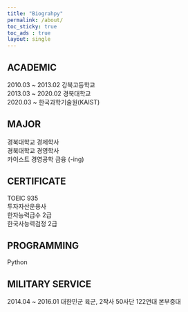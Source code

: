```yaml
---
title: "Biograhpy"
permalink: /about/
toc_sticky: true
toc_ads : true
layout: single
---
```



## ACADEMIC
2010.03 ~ 2013.02 강북고등학교  
2013.03 ~ 2020.02 경북대학교  
2020.03 ~         한국과학기술원(KAIST)

## MAJOR
경북대학교 경제학사  
경북대학교 경영학사  
카이스트 경영공학 금융 (-ing)

## CERTIFICATE
TOEIC 935  
투자자산운용사  
한자능력급수 2급  
한국사능력검정 2급

## PROGRAMMING
Python

## MILITARY SERVICE
2014.04 ~ 2016.01 대한민군 육군, 2작사 50사단 122연대 본부중대
